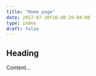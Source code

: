```yaml
---
title: "Home page"
date: 2017-07-30T16:48:29-04:00
type: index
draft: false
---
```


## Heading
Content...
